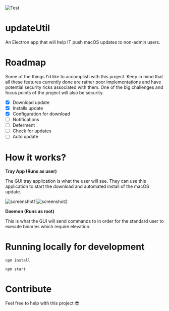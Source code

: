 ![Test](https://i.imgur.com/pSCbFES.png)
# updateUtil
An Electron app that will help IT push macOS updates to non-admin users.

# Roadmap
Some of the things I'd like to accomplish with this project. Keep in mind that all these features currently done are rather poor implementations and have potential security ricks associated with them. One of the big challenges and focus points of the project will also be security.
- [x] Download update
- [x] Installs update
- [x] Configuration for download
- [ ] Notifications
- [ ] Deferment
- [ ] Check for updates
- [ ] Auto update

# How it works? 
**Tray App (Runs as user)**

The GUI tray application is what the user will see. They can use this application to start the download and automated install of the macOS update.

![screenshot1](https://i.imgur.com/iGbmTuC.png)
![screenshot2](https://i.imgur.com/ZvFUtt9.png)


**Daemon (Runs as root)**

This is what the GUI will send commands to in order for the standard user to execute binaries which require elevation.

# Running locally for development

`npm install`

`npm start`

# Contribute 
Feel free to help with this project 😎
